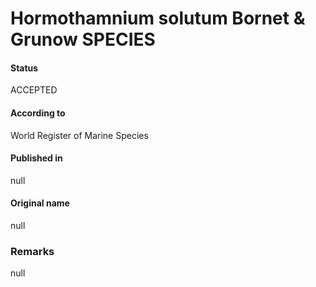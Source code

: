 # Hormothamnium solutum Bornet & Grunow SPECIES

#### Status
ACCEPTED

#### According to
World Register of Marine Species

#### Published in
null

#### Original name
null

### Remarks
null